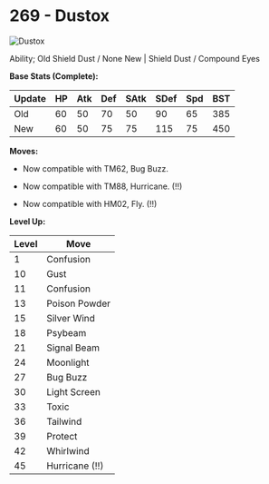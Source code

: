 # 269 - Dustox
![][269]

Ability;
Old     Shield Dust / None
New    | Shield Dust / Compound Eyes

**Base Stats (Complete):**

Update | HP | Atk | Def | SAtk | SDef | Spd | BST
---    | ---| --- | --- | ---  | ---  | --- | ---
Old    | 60 |  50 |  70 |  50  |  90  |  65  |  385
New    | 60 |  50 |  75 |  75  |  115  |  75  |  450

**Moves:**

 - Now compatible with TM62, Bug Buzz.

 - Now compatible with TM88, Hurricane. (!!)

 - Now compatible with HM02, Fly. (!!)

**Level Up:**

Level | Move
---   | ---
  1   | Confusion
 10   | Gust
 11   | Confusion
 13   | Poison Powder
 15   | Silver Wind
 18   | Psybeam
 21   | Signal Beam
 24   | Moonlight
 27   | Bug Buzz
 30   | Light Screen
 33   | Toxic
 36   | Tailwind
 39   | Protect
 42   | Whirlwind
 45   | Hurricane (!!)



[269]: https://raw.githubusercontent.com/PokeAPI/sprites/master/sprites/pokemon/269.png "Dustox"
